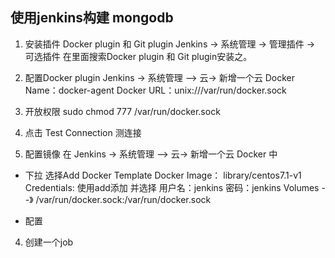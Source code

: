 ## 使用jenkins构建 mongodb

1. 安装插件 Docker plugin 和 Git plugin
Jenkins -> 系统管理 -> 管理插件 -> 可选插件 在里面搜索Docker plugin 和 Git plugin安装之。

2. 配置Docker plugin
Jenkins -> 系统管理 --> 云-> 新增一个云 Docker
Name：docker-agent
Docker URL：unix:///var/run/docker.sock

1. 开放权限
sudo chmod 777 /var/run/docker.sock
2. 点击 Test Connection 测连接

3. 配置镜像
在 Jenkins -> 系统管理 --> 云-> 新增一个云 Docker 中
+ 下拉 选择Add Docker Template
Docker Image： library/centos7.1-v1
Credentials:  使用add添加 并选择
用户名：jenkins 密码：jenkins
Volumes	--》 /var/run/docker.sock:/var/run/docker.sock

+ 配置


4. 创建一个job
